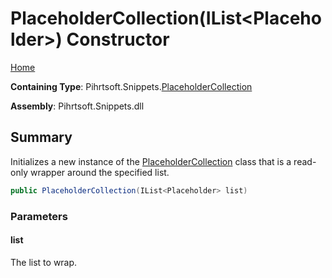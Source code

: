 # PlaceholderCollection\(IList\<Placeholder>\) Constructor

[Home](../../../../README.md#_top)

**Containing Type**: Pihrtsoft\.Snippets\.[PlaceholderCollection](../README.md#_top)

**Assembly**: Pihrtsoft\.Snippets\.dll

## Summary

Initializes a new instance of the [PlaceholderCollection](../README.md#_top) class that is a read\-only wrapper around the specified list\.

```csharp
public PlaceholderCollection(IList<Placeholder> list)
```

### Parameters

#### list

The list to wrap\.